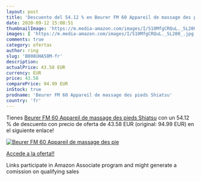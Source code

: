 ```yaml
---
layout: post
title: 'Descuento del 54.12 % en Beurer FM 60 Appareil de massage des pie'
date: 2020-09-12 15:08:51
thumbnailImage: 'https://m.media-amazon.com/images/I/510MfgCRQuL._SL200_.jpg'
images: [ 'https://m.media-amazon.com/images/I/510MfgCRQuL._SL200_.jpg' ]
comments: true
category: ofertas
author: ring
slug: 'B008UHA58M-fr'
description:
actualPrice: 43.58 EUR
currency: EUR
price: 43.58
comparePrice: 94.99 EUR
inStock: true
prodname: 'Beurer FM 60 Appareil de massage des pieds Shiatsu'
country: 'fr'
---
```


Tienes [Beurer FM 60 Appareil de massage des pieds Shiatsu](https://www.amazon.fr/dp/B008UHA58M/?tag=tolees0d-21) con un 54.12 % de descuento con precio de oferta de 43.58 EUR (original: 94.99 EUR) en el siguiente enlace!

[![Beurer FM 60 Appareil de massage des pie](https://m.media-amazon.com/images/I/510MfgCRQuL._SL200_.jpg)](https://www.amazon.fr/dp/B008UHA58M/?tag=tolees0d-21)

[Accede a la oferta!!](https://www.amazon.fr/dp/B008UHA58M/?tag=tolees0d-21)

Links participate in Amazon Associate program and might generate a comission on qualifying sales


